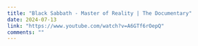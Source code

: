 ```yaml
---
title: "Black Sabbath - Master of Reality | The Documentary"
date: 2024-07-13
link: "https://www.youtube.com/watch?v=A6GTf6rOepQ"
comments: ""
---
```



